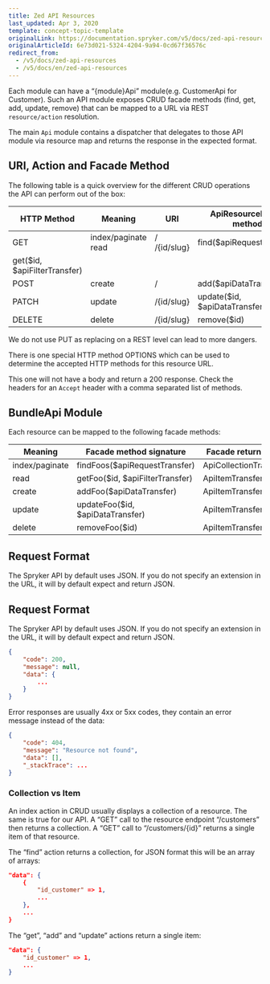 ```yaml
---
title: Zed API Resources
last_updated: Apr 3, 2020
template: concept-topic-template
originalLink: https://documentation.spryker.com/v5/docs/zed-api-resources
originalArticleId: 6e73d021-5324-4204-9a94-0cd67f36576c
redirect_from:
  - /v5/docs/zed-api-resources
  - /v5/docs/en/zed-api-resources
---
```


Each module can have a “{module}Api” module(e.g. CustomerApi for Customer). Such an API module exposes CRUD facade methods (find, get, add, update, remove) that can be mapped to a URL via REST `resource/action` resolution.

The main `Api` module contains a dispatcher that delegates to those API module via resource map and returns the response in the expected format.

## URI, Action and Facade Method

The following table is a quick overview for the different CRUD operations the API can perform out of the box:

| HTTP Method | Meaning	 | URI | ApiResourcePlugin method |
| --- | --- | --- | --- |
| GET | index/paginate read | / /{id/slug} | find($apiRequestTransfer) 
get($id, $apiFilterTransfer) |
| POST | create	 | / | add($apiDataTransfer) |
| PATCH	 | update | /{id/slug} | update($id, $apiDataTransfer) |
| DELETE | delete | /{id/slug} | remove($id) |

We do not use PUT as replacing on a REST level can lead to more dangers.

There is one special HTTP method OPTIONS which can be used to determine the accepted HTTP methods for this resource URL.

This one will not have a body and return a 200 response. Check the headers for an `Accept` header with a comma separated list of methods.

## BundleApi Module

Each resource can be mapped to the following facade methods:

| Meaning | Facade method signature | Facade return type |
| --- | --- | --- |
| index/paginate | findFoos($apiRequestTransfer)	 | ApiCollectionTransfer |
| read	 | getFoo($id, $apiFilterTransfer) | ApiItemTransfer |
| create | 	addFoo($apiDataTransfer) | ApiItemTransfer |
| update | updateFoo($id, $apiDataTransfer) | ApiItemTransfer |
| delete | removeFoo($id) | ApiItemTransfer |

## Request Format

The Spryker API by default uses JSON. If you do not specify an extension in the URL, it will by default expect and return JSON.

## Request Format

The Spryker API by default uses JSON. If you do not specify an extension in the URL, it will by default expect and return JSON.

```json
{
    "code": 200,
    "message": null,
    "data": {
        ...
    }
}
```
Error responses are usually 4xx or 5xx codes, they contain an error message instead of the data:

```json
{
    "code": 404,
    "message": "Resource not found",
    "data": [],
    "_stackTrace": ...
}
```

### Collection vs Item
An index action in CRUD usually displays a collection of a resource. The same is true for our API. A “GET” call to the resource endpoint “/customers” then returns a collection. A “GET” call to “/customers/{id}” returns a single item of that resource.

The “find” action returns a collection, for JSON format this will be an array of arrays:

```json
"data": {
    {
        "id_customer" => 1,
        ...
    },
    ...
}
```

The “get”, “add” and “update” actions return a single item:

```json
"data": {
    "id_customer" => 1,
    ...
}
```
